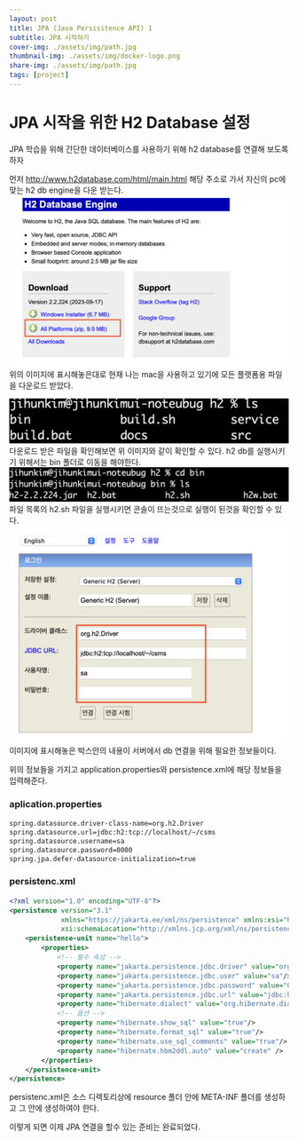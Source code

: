 ```yaml
---
layout: post
title: JPA (Java Persisitence API) 1
subtitle: JPA 시작하기
cover-img: ./assets/img/path.jpg
thumbnail-img: ./assets/img/docker-logo.png
share-img: ./assets/img/path.jpg
tags: [project]
---
```


# JPA 시작을 위한 H2 Database 설정

JPA 학습을 위해 간단한 데이터베이스를 사용하기 위해 h2 database를 연결해 보도록 하자

먼저 http://www.h2database.com/html/main.html 해당 주소로 가서 자신의 pc에 맞는 h2 db engine을 다운 받는다.
![Crepe](/assets/img/2023_09_30/h2%20db%20download.png)
위의 이미지에 표시해놓은대로 현재 나는 mac을 사용하고 있기에 모든 플랫폼용 파일을 다운로드 받았다.

![Crepe](/assets/img/2023_09_30/h2%20ls.png)
다운로드 받은 파일을 확인해보면 위 이미지와 같이 확인할 수 있다. h2 db를 실행시키기 위해서는 bin 폴더로 이동을 해야한다.
![Crepe](/assets/img/2023_09_30/h2_bin_ls.png)
파일 목록의 h2.sh 파일을 실행시키면 콘솔이 뜨는것으로 실행이 된것을 확인할 수 있다.
![Crepe](/assets/img/2023_09_30/h2%20console.png)
이미지에 표시해놓은 박스안의 내용이 서버에서 db 연결을 위해 필요한 정보들이다.

위의 정보들을 가지고 application.properties와 persistence.xml에 해당 정보들을 입력해준다.
### aplication.properties
```
spring.datasource.driver-class-name=org.h2.Driver
spring.datasource.url=jdbc:h2:tcp://localhost/~/csms
spring.datasource.username=sa
spring.datasource.password=0000
spring.jpa.defer-datasource-initialization=true
```

### persistenc.xml
```xml
<?xml version="1.0" encoding="UTF-8"?>
<persistence version="3.1"
             xmlns="https://jakarta.ee/xml/ns/persistence" xmlns:xsi="http://www.w3.org/2001/XMLSchema-instance"
             xsi:schemaLocation="http://xmlns.jcp.org/xml/ns/persistence http://xmlns.jcp.org/xml/ns/persistence/persistence_3_1.xsd">
    <persistence-unit name="hello">
        <properties>
            <!-- 필수 속성 -->
            <property name="jakarta.persistence.jdbc.driver" value="org.h2.Driver"/>
            <property name="jakarta.persistence.jdbc.user" value="sa"/>
            <property name="jakarta.persistence.jdbc.password" value="0000"/>
            <property name="jakarta.persistence.jdbc.url" value="jdbc:h2:tcp://localhost/~/csms"/>
            <property name="hibernate.dialect" value="org.hibernate.dialect.H2Dialect"/>
            <!-- 옵션 -->
            <property name="hibernate.show_sql" value="true"/>
            <property name="hibernate.format_sql" value="true"/>
            <property name="hibernate.use_sql_comments" value="true"/>
            <property name="hibernate.hbm2ddl.auto" value="create" />
        </properties>
    </persistence-unit>
</persistence>
```

persistenc.xml은 소스 디렉토리상에 resource 폴더 안에 META-INF 폴더를 생성하고 그 안에 생성하여야 한다.

이렇게 되면 이제 JPA 연결을 할수 있는 준비는 완료되었다.